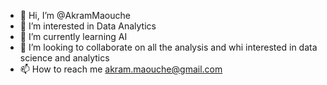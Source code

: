 - 👋 Hi, I’m @AkramMaouche
- 👀 I’m interested in  Data Analytics 
- 🌱 I’m currently learning  AI
- 💞️ I’m looking to collaborate on all the analysis and whi interested in data science and analytics 
- 📫 How to reach me akram.maouche@gmail.com 

<!---
AkramMaouche/AkramMaouche is a ✨ special ✨ repository because its `README.md` (this file) appears on your GitHub profile.
You can click the Preview link to take a look at your changes.
--->
